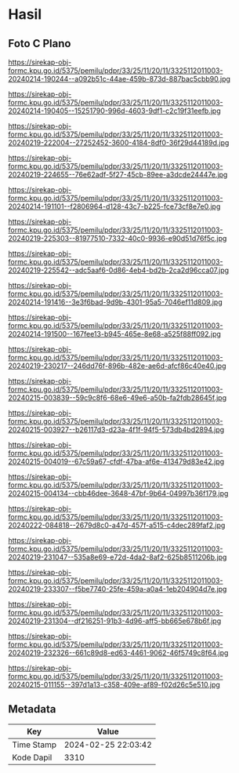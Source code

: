 # Hasil

## Foto C Plano

https://sirekap-obj-formc.kpu.go.id/5375/pemilu/pdpr/33/25/11/20/11/3325112011003-20240214-190244--a092b51c-44ae-459b-873d-887bac5cbb90.jpg

https://sirekap-obj-formc.kpu.go.id/5375/pemilu/pdpr/33/25/11/20/11/3325112011003-20240214-190405--15251790-996d-4603-9df1-c2c19f31eefb.jpg

https://sirekap-obj-formc.kpu.go.id/5375/pemilu/pdpr/33/25/11/20/11/3325112011003-20240219-222004--27252452-3600-4184-8df0-36f29d44189d.jpg

https://sirekap-obj-formc.kpu.go.id/5375/pemilu/pdpr/33/25/11/20/11/3325112011003-20240219-224655--76e62adf-5f27-45cb-89ee-a3dcde24447e.jpg

https://sirekap-obj-formc.kpu.go.id/5375/pemilu/pdpr/33/25/11/20/11/3325112011003-20240214-191101--f2806964-d128-43c7-b225-fce73cf8e7e0.jpg

https://sirekap-obj-formc.kpu.go.id/5375/pemilu/pdpr/33/25/11/20/11/3325112011003-20240219-225303--81977510-7332-40c0-9936-e90d51d76f5c.jpg

https://sirekap-obj-formc.kpu.go.id/5375/pemilu/pdpr/33/25/11/20/11/3325112011003-20240219-225542--adc5aaf6-0d86-4eb4-bd2b-2ca2d96cca07.jpg

https://sirekap-obj-formc.kpu.go.id/5375/pemilu/pdpr/33/25/11/20/11/3325112011003-20240214-191416--3e3f6bad-9d9b-4301-95a5-7046ef11d809.jpg

https://sirekap-obj-formc.kpu.go.id/5375/pemilu/pdpr/33/25/11/20/11/3325112011003-20240214-191500--167fee13-b945-465e-8e68-a525f88ff092.jpg

https://sirekap-obj-formc.kpu.go.id/5375/pemilu/pdpr/33/25/11/20/11/3325112011003-20240219-230217--246dd76f-896b-482e-ae6d-afcf86c40e40.jpg

https://sirekap-obj-formc.kpu.go.id/5375/pemilu/pdpr/33/25/11/20/11/3325112011003-20240215-003839--59c9c8f6-68e6-49e6-a50b-fa2fdb28645f.jpg

https://sirekap-obj-formc.kpu.go.id/5375/pemilu/pdpr/33/25/11/20/11/3325112011003-20240215-003927--b26117d3-d23a-4f1f-94f5-573db4bd2894.jpg

https://sirekap-obj-formc.kpu.go.id/5375/pemilu/pdpr/33/25/11/20/11/3325112011003-20240215-004019--67c59a67-cfdf-47ba-af6e-413479d83e42.jpg

https://sirekap-obj-formc.kpu.go.id/5375/pemilu/pdpr/33/25/11/20/11/3325112011003-20240215-004134--cbb46dee-3648-47bf-9b64-04997b36f179.jpg

https://sirekap-obj-formc.kpu.go.id/5375/pemilu/pdpr/33/25/11/20/11/3325112011003-20240222-084818--2679d8c0-a47d-457f-a515-c4dec289faf2.jpg

https://sirekap-obj-formc.kpu.go.id/5375/pemilu/pdpr/33/25/11/20/11/3325112011003-20240219-231047--535a8e69-e72d-4da2-8af2-625b8511206b.jpg

https://sirekap-obj-formc.kpu.go.id/5375/pemilu/pdpr/33/25/11/20/11/3325112011003-20240219-233307--f5be7740-25fe-459a-a0a4-1eb204904d7e.jpg

https://sirekap-obj-formc.kpu.go.id/5375/pemilu/pdpr/33/25/11/20/11/3325112011003-20240219-231304--df216251-91b3-4d96-aff5-bb665e678b6f.jpg

https://sirekap-obj-formc.kpu.go.id/5375/pemilu/pdpr/33/25/11/20/11/3325112011003-20240219-232326--661c89d8-ed63-4461-9062-46f5749c8f64.jpg

https://sirekap-obj-formc.kpu.go.id/5375/pemilu/pdpr/33/25/11/20/11/3325112011003-20240215-011155--397d1a13-c358-409e-af89-f02d26c5e510.jpg


## Metadata

| Key        | Value               |
| ---------- | ------------------- |
| Time Stamp | 2024-02-25 22:03:42 |
| Kode Dapil | 3310                |




